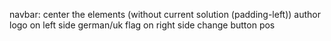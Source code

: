 navbar:
    center the elements (without current solution (padding-left))
    author logo on left side
    german/uk flag on right side
    change button pos
     
